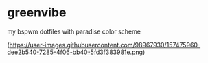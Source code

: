 # greenvibe
my bspwm dotfiles with paradise color scheme

(https://user-images.githubusercontent.com/98967930/157475960-dee2b540-7285-4f06-bb40-5fd3f383981e.png)
